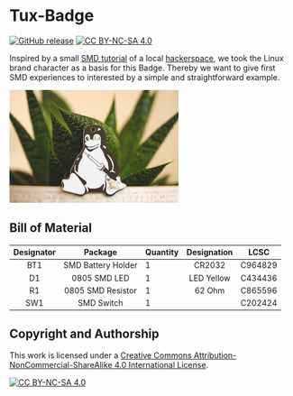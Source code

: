 # Tux-Badge

[![GitHub release](https://img.shields.io/github/release/lugsaar/Tux-Badge.svg)](https://GitHub.com/lugsaar/Tux-Badge/releases/) [![CC BY-NC-SA 4.0][cc-by-nc-sa-shield]][cc-by-nc-sa]

Inspired by a small [SMD tutorial](https://git.hacksaar.de/makeit/smdtutorial) of a local [hackerspace](https://www.hacksaar.de/), we took the Linux brand character as a basis for this Badge. Thereby we want to give first SMD experiences to interested by a simple and straightforward example.

<img src="manual/images/thumbnail.jpeg" width=300px alt="Tux-Badge"> 

## Bill of Material

| Designator |       Package      | Quantity |   Designation   | LCSC      |
|:----------:|:------------------:|----------|:---------------:|:---------:|
| BT1        | SMD Battery Holder | 1        | CR2032          | C964829   |
| D1         | 0805 SMD LED       | 1        | LED Yellow      | C434436   |
| R1         | 0805 SMD Resistor  | 1        |  62 Ohm         | C865596   |
| SW1        | SMD Switch         | 1        |                 | C202424   |

## Copyright and Authorship 

This work is licensed under a
[Creative Commons Attribution-NonCommercial-ShareAlike 4.0 International License][cc-by-nc-sa].

[![CC BY-NC-SA 4.0][cc-by-nc-sa-image]][cc-by-nc-sa]

[cc-by-nc-sa]: http://creativecommons.org/licenses/by-nc-sa/4.0/
[cc-by-nc-sa-image]: https://licensebuttons.net/l/by-nc-sa/4.0/88x31.png
[cc-by-nc-sa-shield]: https://img.shields.io/badge/License-CC%20BY--NC--SA%204.0-lightgrey.svg